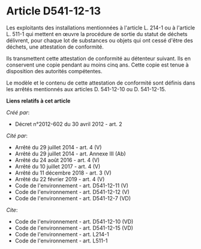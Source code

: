# Article D541-12-13

Les exploitants des installations mentionnées à l'article L. 214-1 ou à l'article L. 511-1 qui mettent en œuvre la procédure
de sortie du statut de déchets délivrent, pour chaque lot de substances ou objets qui ont cessé d'être des déchets, une
attestation de conformité. 

Ils transmettent cette attestation de conformité au détenteur suivant. Ils en conservent une copie pendant au moins cinq ans.
Cette copie est tenue à disposition des autorités compétentes. 

Le modèle et le contenu de cette attestation de conformité sont définis dans les arrêtés mentionnés aux articles D. 541-12-10
ou D. 541-12-15.

**Liens relatifs à cet article**

_Créé par_:

  - Décret n°2012-602 du 30 avril 2012 - art. 2

_Cité par_:

  - Arrêté du 29 juillet 2014 - art. 4 (V)
  - Arrêté du 29 juillet 2014 - art. Annexe III (Ab)
  - Arrêté du 24 août 2016 - art. 4 (V)
  - Arrêté du 10 juillet 2017 - art. 4 (V)
  - Arrêté du 11 décembre 2018 - art. 3 (V)
  - Arrêté du 22 février 2019 - art. 4 (V)
  - Code de l'environnement - art. D541-12-11 (V)
  - Code de l'environnement - art. D541-12-12 (V)
  - Code de l'environnement - art. D541-12-7 (VD)

_Cite_:

  - Code de l'environnement - art. D541-12-10 (VD)
  - Code de l'environnement - art. D541-12-15 (VD)
  - Code de l'environnement - art. L214-1
  - Code de l'environnement - art. L511-1
